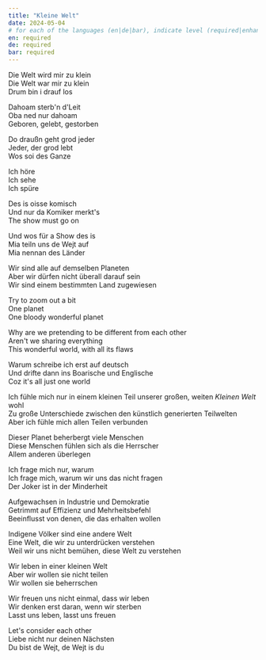 ```yaml
---
title: "Kleine Welt"
date: 2024-05-04
# for each of the languages (en|de|bar), indicate level (required|enhancing|minor|none)
en: required
de: required
bar: required
---
```

Die Welt wird mir zu klein  
Die Welt war mir zu klein  
Drum bin i drauf los

Dahoam sterb'n d'Leit  
Oba ned nur dahoam  
Geboren, gelebt, gestorben

Do draußn geht grod jeder   
Jeder, der grod lebt  
Wos soi des Ganze

Ich höre  
Ich sehe  
Ich spüre

Des is oisse komisch  
Und nur da Komiker merkt's  
The show must go on

Und wos für a Show des is  
Mia teiln uns de Wejt auf  
Mia nennan des Länder

Wir sind alle auf demselben Planeten  
Aber wir dürfen nicht überall darauf sein  
Wir sind einem bestimmten Land zugewiesen

Try to zoom out a bit  
One planet  
One bloody wonderful planet

Why are we pretending to be different from each other  
Aren't we sharing everything  
This wonderful world, with all its flaws

Warum schreibe ich erst auf deutsch  
Und drifte dann ins Boarische und Englische  
Coz it's all just one world

Ich fühle mich nur in einem kleinen Teil unserer großen, weiten *Kleinen Welt* wohl  
Zu große Unterschiede zwischen den künstlich generierten Teilwelten  
Aber ich fühle mich allen Teilen verbunden

Dieser Planet beherbergt viele Menschen  
Diese Menschen fühlen sich als die Herrscher  
Allem anderen überlegen

Ich frage mich nur, warum  
Ich frage mich, warum wir uns das nicht fragen  
Der Joker ist in der Minderheit

Aufgewachsen in Industrie und Demokratie  
Getrimmt auf Effizienz und Mehrheitsbefehl  
Beeinflusst von denen, die das erhalten wollen

Indigene Völker sind eine andere Welt  
Eine Welt, die wir zu unterdrücken verstehen  
Weil wir uns nicht bemühen, diese Welt zu verstehen

Wir leben in einer kleinen Welt  
Aber wir wollen sie nicht teilen  
Wir wollen sie beherrschen

Wir freuen uns nicht einmal, dass wir leben  
Wir denken erst daran, wenn wir sterben  
Lasst uns leben, lasst uns freuen

Let's consider each other  
Liebe nicht nur deinen Nächsten  
Du bist de Wejt, de Wejt is du